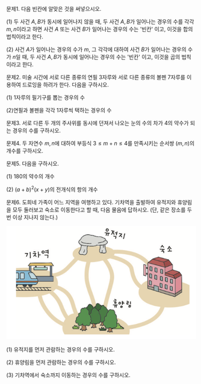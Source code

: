 
문제1. 다음 빈칸에 알맞은 것을 써넣으시오. 

(1) 두 사건 $A, B$가 동시에 일어나지 않을 때, 두 사건 $A, B$가 일어나는 경우의 수를 각각 $m, n$이라고 하면 사건 $A$ 또는 사건 $B$가 일어나는 경우의 수는 '빈칸' 이고, 이것을 합의 법칙이라고 한다.

(2) 사건 $A$가 일어나는 경우의 수가 $m$, 그 각각에 대하여 사건 $B$가 일어나는 경우의 수가 $n$일 때, 두 사건 $A, B$가 동시에 일어나는 경우의 수는 '빈칸' 이고, 이것을 곱의 법칙이라고 한다. 



문제2. 미술 시간에 서로 다른 종류의 연필 3자루와 서로 다른 종류의 볼펜 7자루를 이용하여 드로잉을 하려가 한다. 다음을 구하시오. 

(1) 1자루의 필기구를 뽑는 경우의 수

(2)연필과 볼펜을 각각 1자루씩 택하는 경우의 수



문제3. 서로 다른 두 개의 주사위를 동시에 던져서 나오는 눈의 수의 차가 4의 약수가 되는 경우의 수를 구하시오. 



문제4. 두 자연수 $m, n$에 대하여 부등식 $3\leq m+n\leq 4$를 만족시키는 순서쌍 $(m, n)$의 개수를 구하시오. 



문제5. 다음을 구하시오. 

(1) 180의 약수의 개수

(2) $(a+b)^2(x+y)$의 전개식의 항의 개수



문제6. 도희네 가족이 어느 지역을 여행하고 있다. 기차역을 출발하여 유적지와 휴양림을 모두 둘러보고 숙소로 이동한다고 할 때, 다음 물음에 답하시오. (단, 같은 장소를 두 번 이상 지나지 않는다.)

![](Pasted%20image%2020250511005400.png)

(1) 유적지를 먼저 관람하는 경우의 수를 구하시오. 

(2) 휴양림을 먼저 관람하는 경우의 수를 구하시오.

(3) 기차역에서 숙소까지 이동하는 경우의 수를 구하시오. 